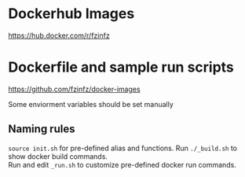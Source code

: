 # Dockerhub Images
https://hub.docker.com/r/fzinfz

# Dockerfile and sample run scripts
https://github.com/fzinfz/docker-images

Some enviorment variables should be set manually 

## Naming rules
`source init.sh` for pre-defined alias and functions.
Run `./_build.sh` to show docker build commands.  
Run and edit `_run.sh` to customize pre-defined docker run commands.  

